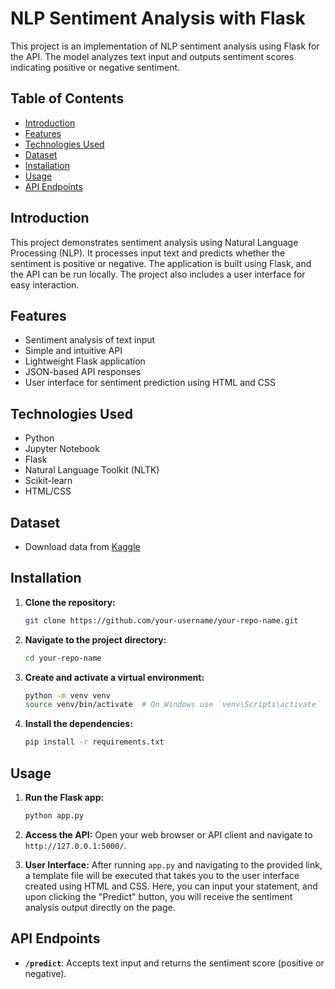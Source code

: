 # NLP Sentiment Analysis with Flask

This project is an implementation of NLP sentiment analysis using Flask for the API. The model analyzes text input and outputs sentiment scores indicating positive or negative sentiment.

## Table of Contents

- [Introduction](#introduction)
- [Features](#features)
- [Technologies Used](#technologies-used)
- [Dataset](#dataset)
- [Installation](#installation)
- [Usage](#usage)
- [API Endpoints](#api-endpoints)

## Introduction

This project demonstrates sentiment analysis using Natural Language Processing (NLP). It processes input text and predicts whether the sentiment is positive or negative. The application is built using Flask, and the API can be run locally. The project also includes a user interface for easy interaction.

## Features

- Sentiment analysis of text input
- Simple and intuitive API
- Lightweight Flask application
- JSON-based API responses
- User interface for sentiment prediction using HTML and CSS

## Technologies Used

- Python
- Jupyter Notebook
- Flask
- Natural Language Toolkit (NLTK)
- Scikit-learn
- HTML/CSS

## Dataset

- Download data from [Kaggle](https://www.kaggle.com/datasets/kazanova/sentiment140)

## Installation

1. **Clone the repository:**
    ```sh
    git clone https://github.com/your-username/your-repo-name.git
    ```
2. **Navigate to the project directory:**
    ```sh
    cd your-repo-name
    ```
3. **Create and activate a virtual environment:**
    ```sh
    python -m venv venv
    source venv/bin/activate  # On Windows use `venv\Scripts\activate`
    ```
4. **Install the dependencies:**
    ```sh
    pip install -r requirements.txt
    ```

## Usage

1. **Run the Flask app:**
    ```sh
    python app.py
    ```
2. **Access the API:**
    Open your web browser or API client and navigate to `http://127.0.0.1:5000/`.

3. **User Interface:**
    After running `app.py` and navigating to the provided link, a template file will be executed that takes you to the user interface created using HTML and CSS. Here, you can input your statement, and upon clicking the "Predict" button, you will receive the sentiment analysis output directly on the page.

## API Endpoints

- **`/predict`**: Accepts text input and returns the sentiment score (positive or negative).

